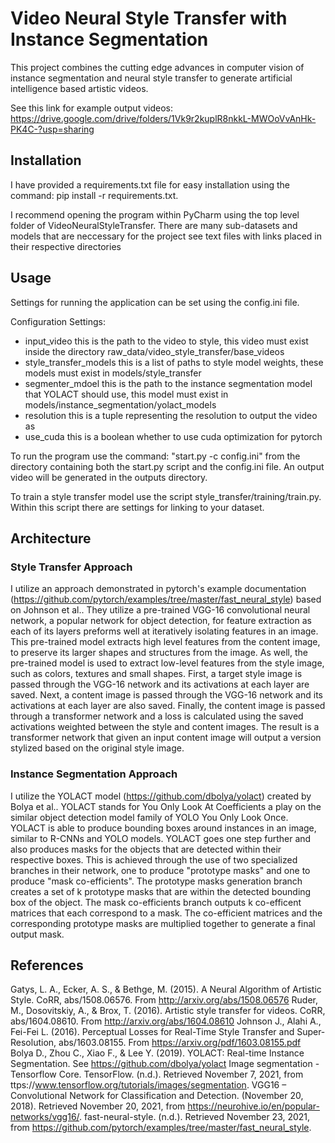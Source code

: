 # Video Neural Style Transfer with Instance Segmentation

This project combines the cutting edge advances in computer vision of instance segmentation and neural style transfer
to generate artificial intelligence based artistic videos.

See this link for example output videos:
https://drive.google.com/drive/folders/1Vk9r2kuplR8nkkL-MWOoVvAnHk-PK4C-?usp=sharing
## Installation
I have provided a requirements.txt file for easy installation using the command:
pip install -r requirements.txt.

I recommend opening the program within PyCharm using the top level folder of VideoNeuralStyleTransfer. 
There are many sub-datasets and models that are neccessary for the project see text files with links placed in their respective directories


## Usage
Settings for running the application can be set using the config.ini file. 

Configuration Settings:
- input_video this is the path to the video to style, this video must exist inside the directory raw_data/video_style_transfer/base_videos
- style_transfer_models this is a list of paths to style model weights, these models must exist in models/style_transfer
- segmenter_mdoel this is the path to the instance segmentation model that YOLACT should use, this model must exist in models/instance_segmentation/yolact_models
- resolution this is a tuple representing the resolution to output the video as
- use_cuda this is a boolean whether to use cuda optimization for pytorch

To run the program use the command: "start.py -c config.ini" from the directory containing both the start.py script and the config.ini file.
An output video will be generated in the outputs directory.

To train a style transfer model use the script style_transfer/training/train.py. 
Within this script there are settings for linking to your dataset.

## Architecture

### Style Transfer Approach
I utilize an approach demonstrated in pytorch's example documentation (https://github.com/pytorch/examples/tree/master/fast_neural_style) based on Johnson et al..
They utilize a pre-trained VGG-16 convolutional neural network, a popular network for object detection, for feature extraction as each of its layers preforms well at iteratively isolating features in an image.
This pre-trained model extracts high level features from the content image, to preserve its larger shapes and structures from the image.
As well, the pre-trained model is used to extract low-level features from the style image, such as colors, textures and small shapes.
First, a target style image is passed through the VGG-16 network and its activations at each layer are saved.
Next, a content image is passed through the VGG-16 network and its activations at each layer are also saved.
Finally, the content image is passed through a transformer network and a loss is calculated using the saved activations weighted between the style and content images.
The result is a transformer network that given an input content image will output a version stylized based on the original style image.


### Instance Segmentation Approach
I utilize the YOLACT model (https://github.com/dbolya/yolact) created by Bolya et al.. YOLACT stands for You Only Look At Coefficients 
a play on the similar object detection model family of YOLO You Only Look Once. YOLACT is able to produce bounding boxes around instances
in an image, similar to R-CNNs and YOLO models. YOLACT goes one step further and also produces masks for the objects that are detected 
within their respective boxes. This is achieved through the use of two specialized branches in their network, one to produce "prototype masks" and
one to produce "mask co-efficients". The prototype masks generation branch creates a set of k prototype masks that are within the detected bounding box 
of the object. The mask co-efficients branch outputs k co-efficent matrices that each correspond to a mask. The co-efficient matrices and the corresponding 
prototype masks are multiplied together to generate a final output mask.

## References
Gatys, L. A., Ecker, A. S., & Bethge, M. (2015). A Neural Algorithm of Artistic Style. CoRR, abs/1508.06576. From http://arxiv.org/abs/1508.06576
Ruder, M., Dosovitskiy, A., & Brox, T. (2016). Artistic style transfer for videos. CoRR, abs/1604.08610. From http://arxiv.org/abs/1604.08610
Johnson J., Alahi A., Fei-Fei L. (2016). Perceptual Losses for Real-Time Style Transfer and Super-Resolution, abs/1603.08155. From https://arxiv.org/pdf/1603.08155.pdf
Bolya D., Zhou C., Xiao F., & Lee Y. (2019). YOLACT: Real-time Instance Segmentation. 
    See https://github.com/dbolya/yolact
Image segmentation - Tensorflow Core. TensorFlow. (n.d.). Retrieved November 7, 2021, from ttps://www.tensorflow.org/tutorials/images/segmentation.
VGG16 – Convolutional Network for Classification and Detection. (November 20, 2018). Retrieved November 20, 2021, from https://neurohive.io/en/popular-networks/vgg16/.
fast-neural-style. (n.d.). Retrieved November 23, 2021, from https://github.com/pytorch/examples/tree/master/fast_neural_style.
